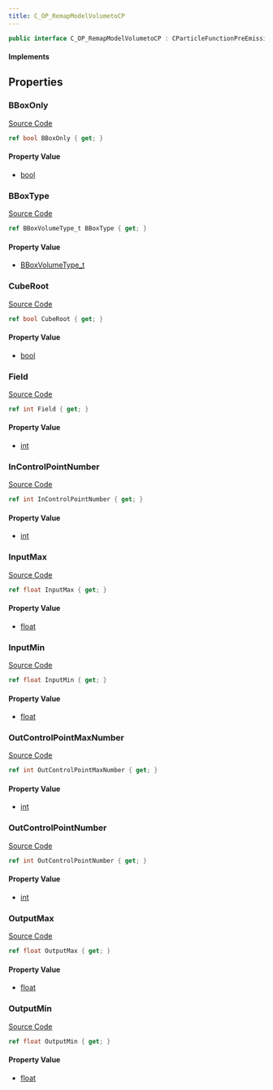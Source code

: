 ```yaml
---
title: C_OP_RemapModelVolumetoCP
---
```


```csharp
public interface C_OP_RemapModelVolumetoCP : CParticleFunctionPreEmission, CParticleFunctionOperator, CParticleFunction, ISchemaClass<CParticleFunction>, ISchemaClass<CParticleFunctionOperator>, ISchemaClass<CParticleFunctionPreEmission>, ISchemaClass<C_OP_RemapModelVolumetoCP>, ISchemaField, ISchemaClass, INativeHandle
```

#### Implements

## Properties

### BBoxOnly

[Source Code](https://github.com/swiftly-solution/swiftlys2/blob/main/managed/src/SwiftlyS2.Generated/Schemas/Interfaces/C_OP_RemapModelVolumetoCP.cs#L35)

```csharp
ref bool BBoxOnly { get; }
```

#### Property Value

- [bool](https://learn.microsoft.com/dotnet/api/system.boolean)

### BBoxType

[Source Code](https://github.com/swiftly-solution/swiftlys2/blob/main/managed/src/SwiftlyS2.Generated/Schemas/Interfaces/C_OP_RemapModelVolumetoCP.cs#L17)

```csharp
ref BBoxVolumeType_t BBoxType { get; }
```

#### Property Value

- [BBoxVolumeType_t](/docs/api/shared/schemadefinitions/bboxvolumetype_t)

### CubeRoot

[Source Code](https://github.com/swiftly-solution/swiftlys2/blob/main/managed/src/SwiftlyS2.Generated/Schemas/Interfaces/C_OP_RemapModelVolumetoCP.cs#L37)

```csharp
ref bool CubeRoot { get; }
```

#### Property Value

- [bool](https://learn.microsoft.com/dotnet/api/system.boolean)

### Field

[Source Code](https://github.com/swiftly-solution/swiftlys2/blob/main/managed/src/SwiftlyS2.Generated/Schemas/Interfaces/C_OP_RemapModelVolumetoCP.cs#L25)

```csharp
ref int Field { get; }
```

#### Property Value

- [int](https://learn.microsoft.com/dotnet/api/system.int32)

### InControlPointNumber

[Source Code](https://github.com/swiftly-solution/swiftlys2/blob/main/managed/src/SwiftlyS2.Generated/Schemas/Interfaces/C_OP_RemapModelVolumetoCP.cs#L19)

```csharp
ref int InControlPointNumber { get; }
```

#### Property Value

- [int](https://learn.microsoft.com/dotnet/api/system.int32)

### InputMax

[Source Code](https://github.com/swiftly-solution/swiftlys2/blob/main/managed/src/SwiftlyS2.Generated/Schemas/Interfaces/C_OP_RemapModelVolumetoCP.cs#L29)

```csharp
ref float InputMax { get; }
```

#### Property Value

- [float](https://learn.microsoft.com/dotnet/api/system.single)

### InputMin

[Source Code](https://github.com/swiftly-solution/swiftlys2/blob/main/managed/src/SwiftlyS2.Generated/Schemas/Interfaces/C_OP_RemapModelVolumetoCP.cs#L27)

```csharp
ref float InputMin { get; }
```

#### Property Value

- [float](https://learn.microsoft.com/dotnet/api/system.single)

### OutControlPointMaxNumber

[Source Code](https://github.com/swiftly-solution/swiftlys2/blob/main/managed/src/SwiftlyS2.Generated/Schemas/Interfaces/C_OP_RemapModelVolumetoCP.cs#L23)

```csharp
ref int OutControlPointMaxNumber { get; }
```

#### Property Value

- [int](https://learn.microsoft.com/dotnet/api/system.int32)

### OutControlPointNumber

[Source Code](https://github.com/swiftly-solution/swiftlys2/blob/main/managed/src/SwiftlyS2.Generated/Schemas/Interfaces/C_OP_RemapModelVolumetoCP.cs#L21)

```csharp
ref int OutControlPointNumber { get; }
```

#### Property Value

- [int](https://learn.microsoft.com/dotnet/api/system.int32)

### OutputMax

[Source Code](https://github.com/swiftly-solution/swiftlys2/blob/main/managed/src/SwiftlyS2.Generated/Schemas/Interfaces/C_OP_RemapModelVolumetoCP.cs#L33)

```csharp
ref float OutputMax { get; }
```

#### Property Value

- [float](https://learn.microsoft.com/dotnet/api/system.single)

### OutputMin

[Source Code](https://github.com/swiftly-solution/swiftlys2/blob/main/managed/src/SwiftlyS2.Generated/Schemas/Interfaces/C_OP_RemapModelVolumetoCP.cs#L31)

```csharp
ref float OutputMin { get; }
```

#### Property Value

- [float](https://learn.microsoft.com/dotnet/api/system.single)

